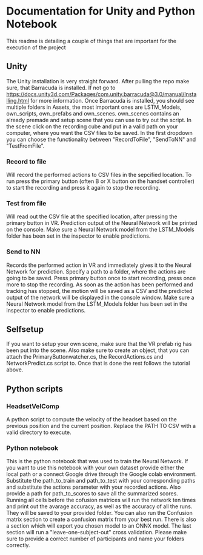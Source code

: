 # Documentation for Unity and Python Notebook

This readme is detailing a couple of things that are important for the execution of the project

## Unity

The Unity installation is very straight forward. After pulling the repo make sure, that Barracuda is installed. If not go to https://docs.unity3d.com/Packages/com.unity.barracuda@3.0/manual/Installing.html for more information.
Once Barracuda is installed, you should see multiple folders in Assets, the most important ones are LSTM_Models, own_scripts, own_prefabs and own_scenes. own_scenes contains an already premade and setup scene that you can use to try out the script.  In the scene click on the recording cube and put in a valid path on your computer, where you want the CSV files to be saved. In the first dropdown you can choose the functionality between "RecordToFile", "SendToNN" and "TestFromFile".
### Record to file
Will record the performed actions to CSV files in the sepcified location. To run press the primary button (often B or X button on the handset controller) to start the recording and press it again to stop the recording.

### Test from file
Will read out the CSV file at the specified location, after pressing the primary button in VR. Prediction output of the Neural Network will be printed on the console. Make sure a Neural Network model from the LSTM_Models folder has been set in the inspector to enable predictions.

### Send to NN
Records the performed action in VR and immediately gives it to the Neural Network for prediction. Specify a path to a folder, where the actions are going to be saved. Press primary button once to start recording, press once more to stop the recording. As soon as the action has been performed and tracking has stopped, the motion will be saved as a CSV and the predicted output of the network will be displayed in the console window. Make sure a Neural Network model from the LSTM_Models folder has been set in the inspector to enable predictions.

## Selfsetup
If you want to setup your own scene, make sure that the VR prefab rig has been put into the scene. Also make sure to create an object, that you can attach the PrimaryButtonwatcher.cs, the RecordActions.cs and NetworkPredict.cs script to. Once that is done the rest follows the tutorial above.

## Python scripts

### HeadsetVelComp

A python script to compute the velocity of the headset based on the previous position and the current position. Replace the PATH TO CSV with a valid directory to execute.

### Python notebook

This is the python notebook that was used to train the Neural Network. If you want to use this notebook with your own dataset provide either the local path or a connect Google drive through the Google colab environment. Substitute the path_to_train and path_to_test with your corresponding paths and substitute the actions parameter with your recorded actions. Also provide a path for path_to_scores to save all the summarized scores. Running all cells before the cofusion matrices will run the network ten times and print out the avarage accuracy, as well as the accuracy of all the runs. They will be saved to your provided folder. You can also run the Confusion matrix section to create a confusion matrix from your best run. There is also a section which will export you chosen model to an ONNX model. The last section will run a "leave-one-subject-out" cross validation. Please make sure to provide a correct number of participants and name your folders correctly.
